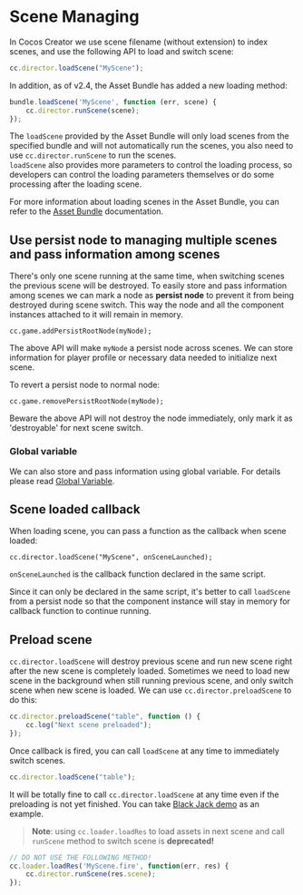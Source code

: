 # Scene Managing

In Cocos Creator we use scene filename (without extension) to index scenes, and use the following API to load and switch scene:

```js
cc.director.loadScene("MyScene");
```

In addition, as of v2.4, the Asset Bundle has added a new loading method:

```js
bundle.loadScene('MyScene', function (err, scene) {
    cc.director.runScene(scene);
});
```

The `loadScene` provided by the Asset Bundle will only load scenes from the specified bundle and will not automatically run the scenes, you also need to use `cc.director.runScene` to run the scenes.<br>
`loadScene` also provides more parameters to control the loading process, so developers can control the loading parameters themselves or do some processing after the loading scene.

For more information about loading scenes in the Asset Bundle, you can refer to the [Asset Bundle](asset-bundle.md) documentation.

## Use persist node to managing multiple scenes and pass information among scenes

There's only one scene running at the same time, when switching scenes the previous scene will be destroyed. To easily store and pass information among scenes we can mark a node as **persist node** to prevent it from being destroyed during scene switch. This way the node and all the component instances attached to it will remain in memory. 

`cc.game.addPersistRootNode(myNode);`

The above API will make `myNode` a persist node across scenes. We can store information for player profile or necessary data needed to initialize next scene.

To revert a persist node to normal node:

`cc.game.removePersistRootNode(myNode);`

Beware the above API will not destroy the node immediately, only mark it as 'destroyable' for next scene switch.

### Global variable

We can also store and pass information using global variable. For details please read [Global Variable](access-node-component.md#global_variable).

## Scene loaded callback

When loading scene, you can pass a function as the callback when scene loaded:

`cc.director.loadScene("MyScene", onSceneLaunched);`

`onSceneLaunched` is the callback function declared in the same script.

Since it can only be declared in the same script, it's better to call `loadScene` from a persist node so that the component instance will stay in memory for callback function to continue running.

## Preload scene

`cc.director.loadScene` will destroy previous scene and run new scene right after the new scene is completely loaded. Sometimes we need to load new scene in the background when still running previous scene, and only switch scene when new scene is loaded. We can use `cc.director.preloadScene` to do this:

```js
cc.director.preloadScene("table", function () {
    cc.log("Next scene preloaded");
});
```

Once callback is fired, you can call `loadScene` at any time to immediately switch scenes.

```js
cc.director.loadScene("table");
```

It will be totally fine to call `cc.director.loadScene` at any time even if the preloading is not yet finished. You can take [Black Jack demo](https://github.com/cocos-creator/tutorial-blackjack/blob/master/assets/scripts/Menu.js#L12-L14) as an example.

> **Note**: using `cc.loader.loadRes` to load assets in next scene and call `runScene` method to switch scene is **deprecated!**

```js
// DO NOT USE THE FOLLOWING METHOD!
cc.loader.loadRes('MyScene.fire', function(err, res) {
    cc.director.runScene(res.scene);
});
```
